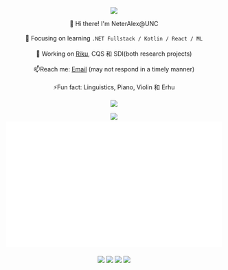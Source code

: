 <p align="center">
        <img align="center" height="130" src="https://github-widgetbox.vercel.app/api/profile?username=neteralex&data=followers,repositories,stars,commits" />
</p>
<p align="center">
       👋 Hi there!  I'm NeterAlex@UNC <br><br> 
       🧭 Focusing on learning <code>.NET Fullstack / Kotlin / React / ML</code> <br><br>
        🔭 Working on <a href="https://github.com/NeterAlex/Riku">Riku</a>, CQS 和 SDI(both research projects) <br><br>
        📫Reach me: <a href="neteralex@outlook.com">Email</a> (may not respond in a timely manner) <br><br>
        ⚡Fun fact: Linguistics, Piano, Violin 和 Erhu <br>
</p>
<p align="center">
        <img align="center" height="180" src="http://github-profile-summary-cards.vercel.app/api/cards/profile-details?username=NeterAlex&theme=github" />
</p>
<p align="center">
        <img  src="https://github-readme-neteralex.vercel.app/api?username=neteralex&show_icons=true&hide_rank=true&theme=transparent&count_private=true&hide_border=true"/>
         <img src="https://raw.githubusercontent.com/NeterAlex/github_stats/master/generated/languages.svg" />
</p>
<p align="center">
        <img align="center" width="400" src="https://github-widgetbox.vercel.app/api/skills?languages=ts,java,python,html,css,csharp,kotlin,dart,go&includeNames=true" />
        <img align="center" width="400" src="https://github-widgetbox.vercel.app/api/skills?frameworks=vue,react,next,django,electron,flutter,tailwind,dotnetcore&includeNames=true" />
        <img align="center" width="400" src="https://github-widgetbox.vercel.app/api/skills?tools=git,docker,redis,nginx,gradle,prettier&includeNames=true" />
        <img align="center" width="400" src="https://github-widgetbox.vercel.app/api/skills?libraries=tensorflow&includeNames=true" />
</p>
